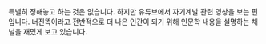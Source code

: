 특별히 정해놓고 하는 것은 없습니다. 하지만 유튜브에서 자기계발 관련 영상을 보는 편 입니다. 너진똑이라고 전반적으로 더 나은 인간이 되기 위해 인문학 내용을 설명하는 채널을 재밌게 보고 있습니다.